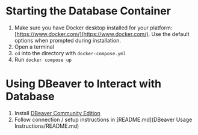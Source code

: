 # Starting the Database Container

1. Make sure you have Docker desktop installed for your platform: [https://www.docker.com/](https://www.docker.com/). Use the default options when prompted during installation.
2. Open a terminal
3. `cd` into the directory with `docker-compose.yml`
4. Run `docker compose up`

# Using DBeaver to Interact with Database

1. Install [DBeaver Community Edition](https://dbeaver.io/download/)
2. Follow connection / setup instructions in [README.md](DBeaver Usage Instructions/README.md)
